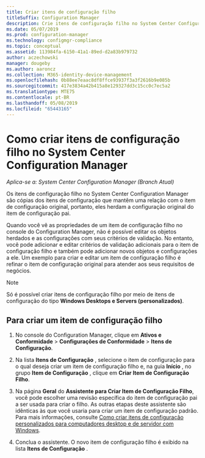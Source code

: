 ```yaml
---
title: Criar itens de configuração filho
titleSuffix: Configuration Manager
description: Crie itens de configuração filho no System Center Configuration Manager.
ms.date: 05/07/2019
ms.prod: configuration-manager
ms.technology: configmgr-compliance
ms.topic: conceptual
ms.assetid: 113984fa-6150-41a1-89ed-d2a83b979732
author: aczechowski
manager: dougeby
ms.author: aaroncz
ms.collection: M365-identity-device-management
ms.openlocfilehash: 0b88ee7eaac8df8ffce93937f3a3f2616b9e085b
ms.sourcegitcommit: 417e3834a42b415a8e129327dd3c15cc0c7ec5a2
ms.translationtype: MTE75
ms.contentlocale: pt-BR
ms.lasthandoff: 05/08/2019
ms.locfileid: "65443165"
---
```

# <a name="how-to-create-child-configuration-items-in-system-center-configuration-manager"></a>Como criar itens de configuração filho no System Center Configuration Manager

*Aplica-se a: System Center Configuration Manager (Branch Atual)*

Os itens de configuração filho no System Center Configuration Manager são cópias dos itens de configuração que mantêm uma relação com o item de configuração original, portanto, eles herdam a configuração original do item de configuração pai.  

Quando você vê as propriedades de um item de configuração filho no console do Configuration Manager, não é possível editar os objetos herdados e as configurações com seus critérios de validação. No entanto, você pode adicionar e editar critérios de validação adicionais para o item de configuração filho e também pode adicionar novos objetos e configurações a ele.
Um exemplo para criar e editar um item de configuração filho é refinar o item de configuração original para atender aos seus requisitos de negócios.  

> [!NOTE]  
>  Só é possível criar itens de configuração filho por meio de itens de configuração do tipo **Windows Desktops e Servers (personalizados)**.  

## <a name="to-create-a-child-configuration-item"></a>Para criar um item de configuração filho  

1.  No console do Configuration Manager, clique em **Ativos e Conformidade** > **Configurações de Conformidade** > **Itens de Configuração**.  

3.  Na lista **Itens de Configuração** , selecione o item de configuração para o qual deseja criar um item de configuração filho e, na guia **Início** , no grupo **Item de Configuração** , clique em **Criar Item de Configuração Filho**.  

4.  Na página **Geral** do **Assistente para Criar Item de Configuração Filho**, você pode escolher uma revisão específica do item de configuração pai a ser usada para criar o filho. As outras etapas deste assistente são idênticas às que você usaria para criar um item de configuração padrão. Para mais informações, consulte [Como criar itens de configuração personalizados para computadores desktop e de servidor com Windows](../../compliance/deploy-use/create-custom-configuration-items-for-windows-desktop-and-server-computers-managed-with-the-client.md).  

5.  Conclua o assistente. O novo item de configuração filho é exibido na lista **Itens de Configuração** .  
